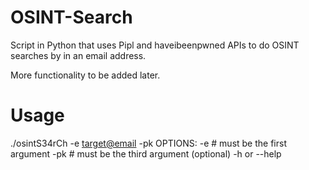 # OSINT-Search
Script in Python that uses Pipl and haveibeenpwned APIs to do OSINT searches by in an email address.

More functionality to be added later.

# Usage

./osintS34rCh -e <target@email> -pk <piplAPIkey>
OPTIONS:
  -e <email> # must be the first argument
  -pk <piplAPIkey> # must be the third argument (optional)
  -h or --help
